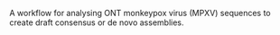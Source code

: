 A workflow for analysing ONT monkeypox virus (MPXV) sequences to create draft consensus or de novo assemblies.
